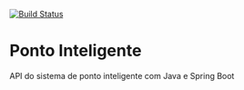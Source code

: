 [![Build Status](https://travis-ci.org/diogoresende/ponto-inteligente-api.svg?branch=master)](https://travis-ci.org/diogoresende/ponto-inteligente-api)
# Ponto Inteligente
API do sistema de ponto inteligente com Java e Spring Boot
